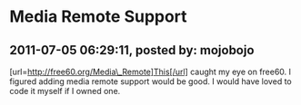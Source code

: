 # Media Remote Support

## 2011-07-05 06:29:11, posted by: mojobojo

[url=http://free60.org/Media\_Remote]This[/url] caught my eye on free60. I figured adding media remote support would be good. I would have loved to code it myself if I owned one.